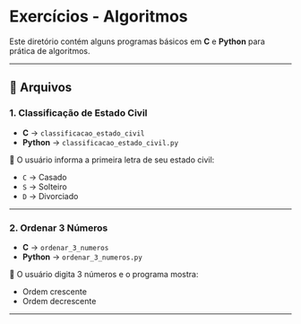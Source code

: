 # Exercícios - Algoritmos

Este diretório contém alguns programas básicos em **C** e **Python** para prática de algoritmos.

---

## 📂 Arquivos

### 1. Classificação de Estado Civil
- **C** → `classificacao_estado_civil`
- **Python** → `classificacao_estado_civil.py`

📝 O usuário informa a primeira letra de seu estado civil:
- `C` → Casado  
- `S` → Solteiro  
- `D` → Divorciado  

---

### 2. Ordenar 3 Números
- **C** → `ordenar_3_numeros`
- **Python** → `ordenar_3_numeros.py`

📝 O usuário digita 3 números e o programa mostra:
- Ordem crescente  
- Ordem decrescente  

---
